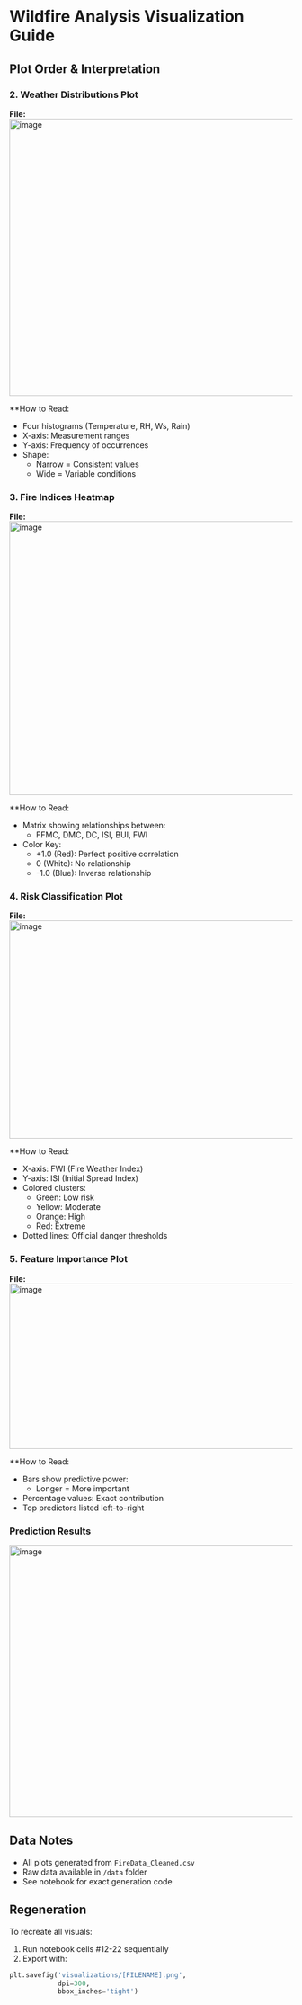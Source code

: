 # Wildfire Analysis Visualization Guide

## Plot Order & Interpretation

### 2. Weather Distributions Plot 
**File:** <img width="706" height="493" alt="image" src="https://github.com/user-attachments/assets/0d6948a7-7829-4e01-909f-811105d9ce00" />
  
**How to Read:
- Four histograms (Temperature, RH, Ws, Rain)
- X-axis: Measurement ranges
- Y-axis: Frequency of occurrences
- Shape:
  - Narrow = Consistent values
  - Wide = Variable conditions

### 3. Fire Indices Heatmap
**File:** <img width="584" height="487" alt="image" src="https://github.com/user-attachments/assets/c18ed287-b697-45df-9228-d136b78f06f5" />
  
**How to Read:
- Matrix showing relationships between:
  - FFMC, DMC, DC, ISI, BUI, FWI
- Color Key:
  - +1.0 (Red): Perfect positive correlation
  - 0 (White): No relationship
  - -1.0 (Blue): Inverse relationship

### 4. Risk Classification Plot
**File:** <img width="701" height="388" alt="image" src="https://github.com/user-attachments/assets/8642534b-30b4-466b-adc4-849ad78d218e" />
 
**How to Read:
- X-axis: FWI (Fire Weather Index)
- Y-axis: ISI (Initial Spread Index)
- Colored clusters:
  - Green: Low risk
  - Yellow: Moderate
  - Orange: High
  - Red: Extreme
- Dotted lines: Official danger thresholds

### 5. Feature Importance Plot
**File:** <img width="596" height="294" alt="image" src="https://github.com/user-attachments/assets/b161c032-2601-466d-a6f9-610a96a41fdd" />
 
**How to Read:
- Bars show predictive power:
  - Longer = More important
- Percentage values: Exact contribution
- Top predictors listed left-to-right

### Prediction Results
<img width="525" height="483" alt="image" src="https://github.com/user-attachments/assets/b910d17e-9e60-444a-93bf-7fa553fdaa0e" />

## Data Notes
- All plots generated from `FireData_Cleaned.csv`
- Raw data available in `/data` folder
- See notebook for exact generation code

## Regeneration
To recreate all visuals:
1. Run notebook cells #12-22 sequentially
2. Export with:
```python
plt.savefig('visualizations/[FILENAME].png', 
            dpi=300,
            bbox_inches='tight')
